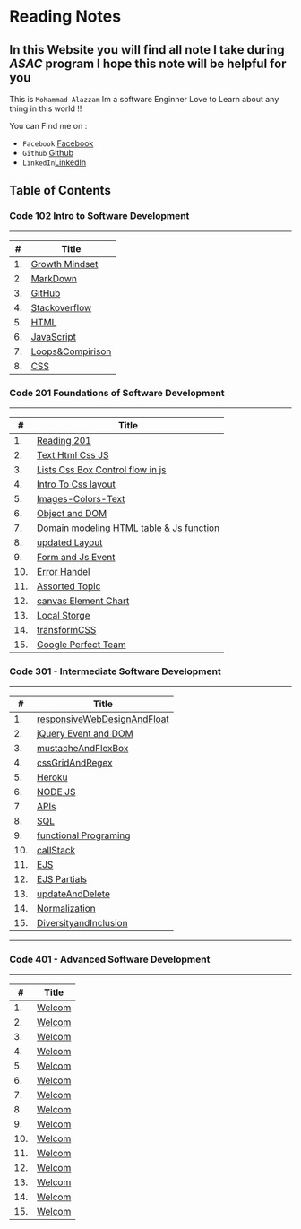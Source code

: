 # Reading Notes

## In this Website you will find all note I take during *ASAC* program I hope this note will be helpful for you

This is `Mohammad Alazzam` Im a software Enginner Love to Learn about any thing in this world !!

You can Find me on :

* `Facebook` [Facebook](https://www.facebook.com/show.bfhmk)
* `Github` [Github](https://github.com/MohdAzzam)
* `LinkedIn`[LinkedIn](https://www.linkedin.com/in/malazzam94/)

## Table of Contents

### Code 102 Intro to Software Development

--------------------------------------------

| #             | Title         |
| ------------- | ------------- |
| 1. | [Growth Mindset](https://mohdazzam.github.io/reading-notes/growthmindset) |
| 2. | [MarkDown](https://mohdazzam.github.io/reading-notes/read02a) |
| 3. | [GitHub](https://mohdazzam.github.io/reading-notes/read02b) |
| 4. | [Stackoverflow](https://mohdazzam.github.io/reading-notes/stackoverflow)|
| 5. | [HTML](https://mohdazzam.github.io/reading-notes/html) |
| 6. | [JavaScript](https://mohdazzam.github.io/reading-notes/js) |
| 7. | [Loops&Compirison](https://mohdazzam.github.io/reading-notes/loops_and_comparison) |
| 8. | [CSS](https://mohdazzam.github.io/reading-notes/css) |

### Code 201 Foundations of Software Development

--------------------------------------------

| #             | Title         |
| ------------- | ------------- |
| 1.            | [Reading 201](https://mohdazzam.github.io/reading-notes/class-01)       |
| 2.            | [Text Html Css JS](https://mohdazzam.github.io/reading-notes/class-02)  |
| 3.            | [Lists Css Box Control flow in js](https://mohdazzam.github.io/reading-notes/read03a) |
| 4.  |[Intro To Css layout](https://mohdazzam.github.io/reading-notes/read03b) |
| 5.  | [Images-Colors-Text](https://mohdazzam.github.io/reading-notes/images-colors-text) |
| 6.  | [Object and DOM](https://mohdazzam.github.io/reading-notes/object)  |
| 7.  | [Domain modeling HTML table & Js function](https://mohdazzam.github.io/reading-notes/read07)  |
| 8.  | [updated Layout](https://mohdazzam.github.io/reading-notes/updatedLayout)  |
| 9.  | [Form and Js Event](https://mohdazzam.github.io/reading-notes/fromandJsEvent)  |
| 10.  | [Error Handel](https://mohdazzam.github.io/reading-notes/errorHandel)  |
| 11.  | [Assorted Topic](https://mohdazzam.github.io/reading-notes/AssortedTopic)  |
| 12.  | [canvas Element Chart](https://mohdazzam.github.io/reading-notes/canvasElementChart)|
| 13.  | [Local Storge](https://mohdazzam.github.io/reading-notes/local-storge)  |
| 14.  | [transformCSS](https://mohdazzam.github.io/reading-notes/transformCSS)  |
| 15.  | [Google Perfect Team](https://mohdazzam.github.io/reading-notes/gooleRead)  |

### Code 301 - Intermediate Software Development

--------------------------------------------

| #             | Title         |
| ------------- | ------------- |
| 1.  |[responsiveWebDesignAndFloat](https://mohdazzam.github.io/reading-notes/read301/responsiveWebDesignAndFloat) |
| 2.  | [jQuery Event and DOM](https://mohdazzam.github.io/reading-notes/read301/jqueryEventsAndDoms)|
| 3.  | [mustacheAndFlexBox](https://mohdazzam.github.io/reading-notes/read301/mustacheAndFlexBox)|
| 4.  |[cssGridAndRegex](https://mohdazzam.github.io/reading-notes/read301/cssGridAndRegex) |
| 5.  | [Heroku](https://mohdazzam.github.io/reading-notes/read301/heroku) |
| 6.  | [NODE JS](https://mohdazzam.github.io/reading-notes/read301/nodejs) |
| 7.  | [APIs](https://mohdazzam.github.io/reading-notes/read301/APIs) |
| 8.  | [SQL](https://mohdazzam.github.io/reading-notes/read301/sql) |
| 9.  | [functional Programing](https://mohdazzam.github.io/reading-notes/read301/functional) |
| 10. | [callStack](https://mohdazzam.github.io/reading-notes/read301/callstack)|
| 11. | [EJS](https://mohdazzam.github.io/reading-notes/read301/ejs)|
| 12. | [EJS Partials](https://mohdazzam.github.io/reading-notes/read301/component)|
| 13. | [updateAndDelete](https://mohdazzam.github.io/reading-notes/read301/updateAndDelete)|
| 14. | [Normalization](https://mohdazzam.github.io/reading-notes/read301/Normalization)|
| 15. | [DiversityandInclusion](https://mohdazzam.github.io/reading-notes/read301/DiversityandInclusion)|

--------------------------------------------

### Code 401 - Advanced Software Development

--------------------------------------------

| #             | Title         |
| ------------- | ------------- |
| 1.  |[Welcom](https://mohdazzam.github.io/reading-notes/read-401/) |
| 2.  |[Welcom](https://mohdazzam.github.io/reading-notes/read-401/) |
| 3.  |[Welcom](https://mohdazzam.github.io/reading-notes/read-401/) |
| 4.  |[Welcom](https://mohdazzam.github.io/reading-notes/read-401/) |
| 5.  |[Welcom](https://mohdazzam.github.io/reading-notes/read-401/) |
| 6.  |[Welcom](https://mohdazzam.github.io/reading-notes/read-401/) |
| 7.  |[Welcom](https://mohdazzam.github.io/reading-notes/read-401/) |
| 8.  |[Welcom](https://mohdazzam.github.io/reading-notes/read-401/) |
| 9.  |[Welcom](https://mohdazzam.github.io/reading-notes/read-401/) |
| 10.  |[Welcom](https://mohdazzam.github.io/reading-notes/read-401/) |
| 11.  |[Welcom](https://mohdazzam.github.io/reading-notes/read-401/) |
| 12.  |[Welcom](https://mohdazzam.github.io/reading-notes/read-401/) |
| 13.  |[Welcom](https://mohdazzam.github.io/reading-notes/read-401/) |
| 14.  |[Welcom](https://mohdazzam.github.io/reading-notes/read-401/) |
| 15.  |[Welcom](https://mohdazzam.github.io/reading-notes/read-401/) |
